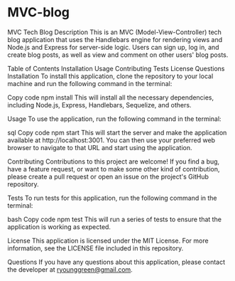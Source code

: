 # MVC-blog
MVC Tech Blog
Description
This is an MVC (Model-View-Controller) tech blog application that uses the Handlebars engine for rendering views and Node.js and Express for server-side logic. Users can sign up, log in, and create blog posts, as well as view and comment on other users' blog posts.

Table of Contents
Installation
Usage
Contributing
Tests
License
Questions
Installation
To install this application, clone the repository to your local machine and run the following command in the terminal:

Copy code
npm install
This will install all the necessary dependencies, including Node.js, Express, Handlebars, Sequelize, and others.

Usage
To use the application, run the following command in the terminal:

sql
Copy code
npm start
This will start the server and make the application available at http://localhost:3001. You can then use your preferred web browser to navigate to that URL and start using the application.

Contributing
Contributions to this project are welcome! If you find a bug, have a feature request, or want to make some other kind of contribution, please create a pull request or open an issue on the project's GitHub repository.

Tests
To run tests for this application, run the following command in the terminal:

bash
Copy code
npm test
This will run a series of tests to ensure that the application is working as expected.

License
This application is licensed under the MIT License. For more information, see the LICENSE file included in this repository.

Questions
If you have any questions about this application, please contact the developer at ryounggreen@gmail.com.